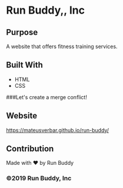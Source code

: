 # Run Buddy,, Inc

## Purpose
A website that offers fitness training services. 

## Built With
* HTML
* CSS

###Let's create a merge conflict!

## Website
https://mateusverbar.github.io/run-buddy/

## Contribution
Made with ❤️ by Run Buddy

### ©️2019 Run Buddy, Inc 
